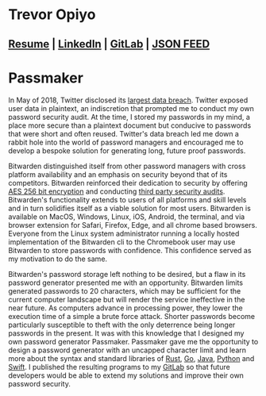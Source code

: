 # Trevor Opiyo

## [Resume][1] | [LinkedIn][2] | [GitLab][3] | [JSON FEED][4]


# Passmaker
In May of 2018, Twitter disclosed its [largest data breach][5]. Twitter exposed user data  in plaintext, an indiscretion that prompted me to conduct my own password security audit. At the time, I stored my passwords in my mind, a place more secure than a plaintext document but conducive to passwords that were short and often reused. Twitter's data breach led me down a rabbit hole into the world of password managers and encouraged me to develop a bespoke solution for generating long, future proof passwords.

Bitwarden distinguished itself from other password managers with cross platform availability and an emphasis on security beyond that of its competitors. Bitwarden reinforced their dedication to security by offering [AES 256 bit encryption][6] and conducting [third party security audits][7]. Bitwarden's functionality extends to users of all platforms and skill levels and in turn solidifies itself as a viable solution for most users. Bitwarden is available on MacOS, Windows, Linux, iOS, Android, the terminal, and via browser extension for Safari, Firefox, Edge, and all chrome based browsers. Everyone from the Linux system administrator running a locally hosted implementation of the Bitwarden cli to the Chromebook user may use Bitwarden to store passwords with confidence. This confidence served as my motivation to do the same.

Bitwarden's password storage left nothing to be desired, but a flaw in its password generator presented me with an opportunity. Bitwarden limits generated passwords to 20 characters, which may be sufficient for the current computer landscape but will render the service ineffective in the near future. As computers advance in processing power, they lower the execution time of a simple a brute force attack. Shorter passwords become particularly susceptible to theft with the only deterrence being longer passwords in the present. It was with this knowledge that I designed my own password generator Passmaker. Passmaker gave me the opportunity to design a password generator with an uncapped character limit and learn more about the syntax and standard libraries of [Rust][8], [Go][9], [Java][10], [Python][11] and [Swift][12]. I published the resulting programs to my [GitLab][13] so that future developers would be able to extend my solutions and improve their own password security.

[1]: resume.pdf
[2]: https://www.linkedin.com/in/trevoropiyo
[3]: https://gitlab.com/trevoropiyo
[4]: feed.json
[5]: https://www.theverge.com/2018/5/3/17316684/twitter-password-bug-security-flaw-exposed-change-now
[6]: https://bitwarden.com/products
[7]: https://bitwarden.com/products
[8]: https://gitlab.com/trevoropiyo/rust-passmaker
[9]: https://gitlab.com/trevoropiyo/go-passmaker
[10]: https://gitlab.com/trevoropiyo/java-passmaker
[11]: https://gitlab.com/trevoropiyo/python-passmaker
[12]: https://gitlab.com/trevoropiyo/swift-passmaker
[13]: https://gitlab.com/trevoropiyo